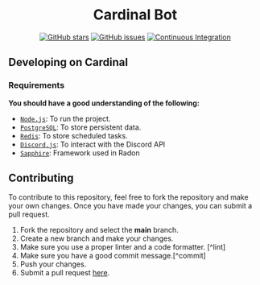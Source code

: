 <div align="center">

# Cardinal Bot

[![GitHub stars]][stars]
[![GitHub issues]][issues]
[![Continuous Integration](https://github.com/TheOreoTM/cardinal-bot/actions/workflows/continuous-integration.yml/badge.svg)](https://github.com/TheOreoTM/cardinal-bot/actions/workflows/continuous-integration.yml)

</div>

## Developing on Cardinal

### Requirements

**You should have a good understanding of the following:**

-   [`Node.js`]: To run the project.
-   [`PostgreSQL`]: To store persistent data.
-   [`Redis`]: To store scheduled tasks.
-   [`Discord.js`]: To interact with the Discord API
-   [`Sapphire`]: Framework used in Radon

## Contributing

To contribute to this repository, feel free to fork the repository and make your own changes. Once you have made your changes, you can submit a pull request.

1. Fork the repository and select the **main** branch.
2. Create a new branch and make your changes.
3. Make sure you use a proper linter and a code formatter. [^lint]
4. Make sure you have a good commit message.[^commit]
5. Push your changes.
6. Submit a pull request [here][pr].

<!-- LINKS -->

[`node.js`]: https://nodejs.org/en/download/current/
[`postgresql`]: https://www.postgresql.org/download/
[`redis`]: https://redis.io
[`discord.js`]: https://discord.js.org/
[`node.js`]: https://nodejs.org/en/
[`mongodb`]: https://www.mongodb.com/
[typescript]: https://www.typescriptlang.org/
[pr]: https://github.com/EvolutionX-10/Radon/pulls
[stars]: https://github.com/TheOreoTM/cardinal-bot/stargazers
[issues]: https://github.com/TheOreoTM/cardinal-bot/issues
[changelog]: https://github.com/TheOreoTM/cardinal-bot/blob/main/CHANGELOG.md
[`eslint`]: https://eslint.org/
[`prettier`]: https://prettier.io/
[`commit message conventions`]: https://conventionalcommits.org/en/v1.0.0/
[`sapphire`]: https://www.sapphirejs.dev
[invite]: https://discord.com/api/oauth2/authorize?client_id=944833303226236989&scope=applications.commands+bot&permissions=543276137727

<!-- BADGES -->

[codefactor]: https://www.codefactor.io/repository/github/theoreotm/cardinal-bot/badge/main
[license]: https://img.shields.io/github/license/TheOreoTM/cardinal-bot
[github stars]: https://img.shields.io/github/stars/TheOreoTM/cardinal-bot
[github issues]: https://img.shields.io/github/issues/TheOreoTM/cardinal-bot